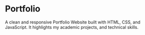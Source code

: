 # Portfolio

A clean and responsive Portfolio Website built with HTML, CSS, and JavaScript. It highlights my academic projects, and technical skills.

